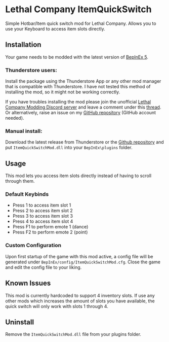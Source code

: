 # Lethal Company ItemQuickSwitch

Simple Hotbar/Item quick switch mod for Lethal Company. Allows you to use your Keyboard to access item slots directly.

## Installation

Your game needs to be modded with the latest version of [BepInEx 5](https://github.com/BepInEx/BepInEx).

### Thunderstore users:

Install the package using the Thunderstore App or any other mod manager that is compatible with Thunderstore.
I have not tested this method of installing the mod, so it might not be working correctly.

If you have troubles installing the mod please join the
unofficial [Lethal Company Modding Discord server](https://discord.gg/GVVFX2cd)
and leave a comment under
this [thread](https://discord.com/channels/1168655651455639582/1174185250646143066/1174185250646143066).
Or alternatively, raise an issue on my [GitHub repository](https://github.com/vasanex/ItemQuickSwitchMod) (GitHub
account needed).

### Manual install:

Download the latest release from Thunderstore or the [Github repository](https://github.com/vasanex/ItemQuickSwitchMod/releases) and
put `ItemQuickSwitchMod.dll` into your `BepInEx\plugins` folder.

## Usage

This mod lets you access item slots directly instead of having to scroll through them.

### Default Keybinds

* Press 1 to access item slot 1
* Press 2 to access item slot 2
* Press 3 to access item slot 3
* Press 4 to access item slot 4
* Press F1 to perform emote 1 (dance)
* Press F2 to perform emote 2 (point)

### Custom Configuration

Upon first startup of the game with this mod active, a config file will be generated
under `BepInEx/config/ItemQuickSwitchMod.cfg`. Close the game and edit the config file to your liking.

## Known Issues

This mod is currently hardcoded to support 4 inventory slots. If use any other mods which increases the amount of slots
you have available, the quick switch will only work with slots 1 through 4.

## Uninstall

Remove the `ItemQuickSwitchMod.dll` file from your plugins folder.